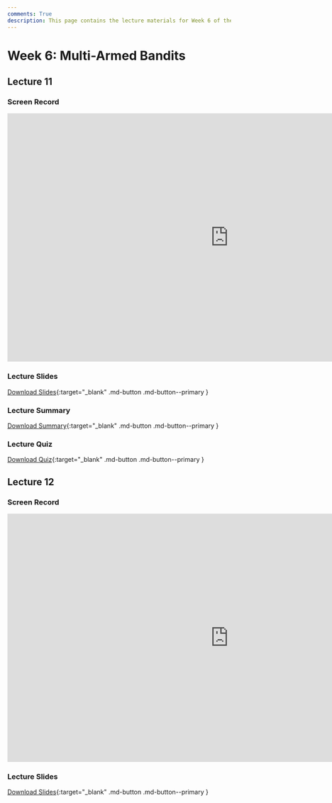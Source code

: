 ```yaml
---
comments: True
description: This page contains the lecture materials for Week 6 of the Deep Reinforcement Learning course, including video recordings, slides, and summaries.
---
```



# Week 6: Multi-Armed Bandits

## Lecture 11

### Screen Record

<iframe width="996" height="560" src="https://www.youtube.com/embed/V93HnuHSqtY" title="YouTube video player" frameborder="0" allow="accelerometer; autoplay; clipboard-write; encrypted-media; gyroscope; picture-in-picture; web-share" referrerpolicy="strict-origin-when-cross-origin" allowfullscreen></iframe>

### Lecture Slides

<object class="pdf" 
        data="/assets/lectures/slides/Lecture_11.pdf"
        width="996"
        height="560">
</object>

[Download Slides](/assets/lectures/slides/Lecture_11.pdf){:target="_blank" .md-button .md-button--primary }

### Lecture Summary

<object class="pdf" 
        data="/assets/lectures/summaries/Lecture_11_Summary.pdf"
        width="996"
        height="560">
</object>

[Download Summary](/assets/lectures/summaries/Lecture_11_Summary.pdf){:target="_blank" .md-button .md-button--primary }

### Lecture Quiz

<object class="pdf" 
        data="/assets/lectures/quizzes/Quiz_11___Solution.pdf"
        width="996"
        height="560">
</object>

[Download Quiz](/assets/lectures/quizzes/Quiz_11___Solution.pdf){:target="_blank" .md-button .md-button--primary }

## Lecture 12

### Screen Record

<iframe width="996" height="560" src="https://www.youtube.com/embed/op99GX-1vSI" title="YouTube video player" frameborder="0" allow="accelerometer; autoplay; clipboard-write; encrypted-media; gyroscope; picture-in-picture; web-share" referrerpolicy="strict-origin-when-cross-origin" allowfullscreen></iframe>

### Lecture Slides

<object class="pdf" 
        data="/assets/lectures/slides/Lecture_12.pdf"
        width="996"
        height="560">
</object>

[Download Slides](/assets/lectures/slides/Lecture_12.pdf){:target="_blank" .md-button .md-button--primary }
